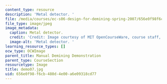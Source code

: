 ```yaml
---
content_type: resource
description: 'Metal detector. '
file: /media/courses/ec-s06-design-for-demining-spring-2007/656e0f98f6cb480d4e00a6e09318cd77_demo07.jpg
file_type: image/jpeg
image_metadata:
  caption: Metal detector.
  credit: 'Credit: Image courtesy of MIT OpenCourseWare, course staff, and students.'
  image-alt: 'Metal detector. '
learning_resource_types: []
ocw_type: OCWImage
parent_title: Manual Demining Demonstration
parent_type: CourseSection
resourcetype: Image
title: demo07.jpg
uid: 656e0f98-f6cb-480d-4e00-a6e09318cd77
---
```

